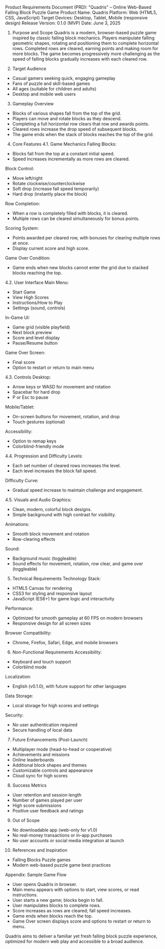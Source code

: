 Product Requirements Document (PRD): "Quadris" – Online Web-Based Falling Block Puzzle Game
Product Name: Quadris
Platform: Web (HTML5, CSS, JavaScript)
Target Devices: Desktop, Tablet, Mobile (responsive design)
Release Version: 0.1.0 (MVP)
Date: June 3, 2025

1. Purpose and Scope
Quadris is a modern, browser-based puzzle game inspired by classic falling block mechanics. Players manipulate falling geometric shapes, rotating and positioning them to complete horizontal rows. Completed rows are cleared, earning points and making room for more blocks. The game becomes progressively more challenging as the speed of falling blocks gradually increases with each cleared row.

2. Target Audience
- Casual gamers seeking quick, engaging gameplay
- Fans of puzzle and skill-based games
- All ages (suitable for children and adults)
- Desktop and mobile web users

3. Gameplay Overview
- Blocks of various shapes fall from the top of the grid.
- Players can move and rotate blocks as they descend.
- Completing a full horizontal row clears that row and awards points.
- Cleared rows increase the drop speed of subsequent blocks.
- The game ends when the stack of blocks reaches the top of the grid.

4. Core Features
4.1. Game Mechanics
Falling Blocks:
- Blocks fall from the top at a constant initial speed.
- Speed increases incrementally as more rows are cleared.

Block Control:
- Move left/right
- Rotate clockwise/counterclockwise
- Soft drop (increase fall speed temporarily)
- Hard drop (instantly place the block)

Row Completion:
- When a row is completely filled with blocks, it is cleared.
- Multiple rows can be cleared simultaneously for bonus points.

Scoring System:
- Points awarded per cleared row, with bonuses for clearing multiple rows at once.
- Display current score and high score.

Game Over Condition:
- Game ends when new blocks cannot enter the grid due to stacked blocks reaching the top.

4.2. User Interface
Main Menu:
- Start Game
- View High Scores
- Instructions/How to Play
- Settings (sound, controls)

In-Game UI:
- Game grid (visible playfield)
- Next block preview
- Score and level display
- Pause/Resume button

Game Over Screen:
- Final score
- Option to restart or return to main menu

4.3. Controls
Desktop:
- Arrow keys or WASD for movement and rotation
- Spacebar for hard drop
- P or Esc to pause

Mobile/Tablet:
- On-screen buttons for movement, rotation, and drop
- Touch gestures (optional)

Accessibility:
- Option to remap keys
- Colorblind-friendly mode

4.4. Progression and Difficulty
Levels:
- Each set number of cleared rows increases the level.
- Each level increases the block fall speed.

Difficulty Curve:
- Gradual speed increase to maintain challenge and engagement.

4.5. Visuals and Audio
Graphics:
- Clean, modern, colorful block designs.
- Simple background with high contrast for visibility.

Animations:
- Smooth block movement and rotation
- Row-clearing effects

Sound:
- Background music (toggleable)
- Sound effects for movement, rotation, row clear, and game over (toggleable)

5. Technical Requirements
Technology Stack:
- HTML5 Canvas for rendering
- CSS3 for styling and responsive layout
- JavaScript (ES6+) for game logic and interactivity

Performance:
- Optimized for smooth gameplay at 60 FPS on modern browsers
- Responsive design for all screen sizes

Browser Compatibility:
- Chrome, Firefox, Safari, Edge, and mobile browsers

6. Non-Functional Requirements
Accessibility:
- Keyboard and touch support
- Colorblind mode

Localization:
- English (v0.1.0), with future support for other languages

Data Storage:
- Local storage for high scores and settings

Security:
- No user authentication required
- Secure handling of local data

7. Future Enhancements (Post-Launch)
- Multiplayer mode (head-to-head or cooperative)
- Achievements and missions
- Online leaderboards
- Additional block shapes and themes
- Customizable controls and appearance
- Cloud sync for high scores

8. Success Metrics
- User retention and session length
- Number of games played per user
- High score submissions
- Positive user feedback and ratings

9. Out of Scope
- No downloadable app (web-only for v1.0)
- No real-money transactions or in-app purchases
- No user accounts or social media integration at launch

10. References and Inspiration
- Falling Blocks Puzzle games
- Modern web-based puzzle game best practices

Appendix: Sample Game Flow
- User opens Quadris in browser.
- Main menu appears with options to start, view scores, or read instructions.
- User starts a new game; blocks begin to fall.
- User manipulates blocks to complete rows.
- Score increases as rows are cleared; fall speed increases.
- Game ends when blocks reach the top.
- Game Over screen displays score and options to restart or return to menu.

Quadris aims to deliver a familiar yet fresh falling block puzzle experience, optimized for modern web play and accessible to a broad audience.

